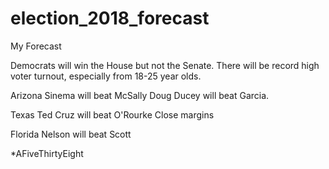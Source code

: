 # election_2018_forecast

My Forecast

Democrats will win the House but not the Senate.
There will be record high voter turnout, especially from 18-25 year olds.

Arizona
Sinema will beat McSally
Doug Ducey will beat Garcia.

Texas
Ted Cruz will beat O'Rourke
  Close margins 

Florida
Nelson will beat Scott
  


*AFiveThirtyEight
